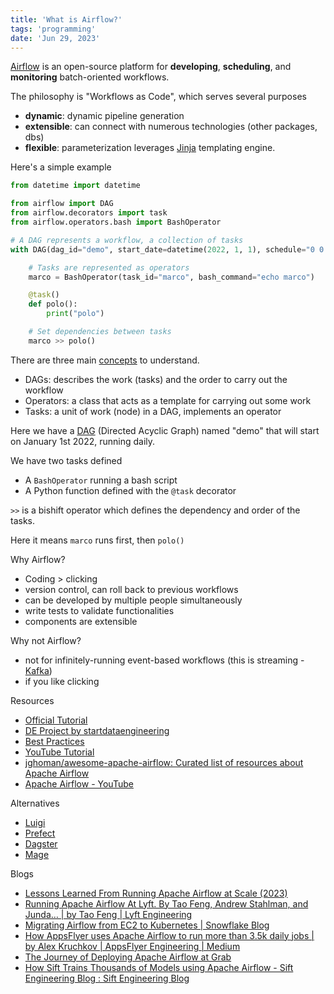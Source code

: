 ```yaml
---
title: 'What is Airflow?'
tags: 'programming'
date: 'Jun 29, 2023'
---
```


[Airflow](https://github.com/apache/airflow) is an open-source platform for **developing**, **scheduling**, and **monitoring** batch-oriented workflows.

The philosophy is "Workflows as Code", which serves several purposes

- **dynamic**: dynamic pipeline generation
- **extensible**: can connect with numerous technologies (other packages, dbs)
- **flexible**: parameterization leverages [Jinja](https://jinja.palletsprojects.com/en/3.1.x/) templating engine.

Here's a simple example

```py
from datetime import datetime

from airflow import DAG
from airflow.decorators import task
from airflow.operators.bash import BashOperator

# A DAG represents a workflow, a collection of tasks
with DAG(dag_id="demo", start_date=datetime(2022, 1, 1), schedule="0 0 * * *") as dag:

    # Tasks are represented as operators
    marco = BashOperator(task_id="marco", bash_command="echo marco")

    @task()
    def polo():
        print("polo")

    # Set dependencies between tasks
    marco >> polo()

```

There are three main [concepts](https://airflow.apache.org/docs/apache-airflow/1.10.12/concepts.html#dags) to understand.

- DAGs: describes the work (tasks) and the order to carry out the workflow
- Operators: a class that acts as a template for carrying out some work
- Tasks: a unit of work (node) in a DAG, implements an operator

Here we have a [DAG](https://airflow.apache.org/docs/apache-airflow/1.10.12/concepts.html#dags) (Directed Acyclic Graph) named "demo" that will start on January 1st 2022, running daily.

We have two tasks defined

- A `BashOperator` running a bash script
- A Python function defined with the `@task` decorator

`>>` is a bishift operator which defines the dependency and order of the tasks.

Here it means `marco` runs first, then `polo()`

Why Airflow?

- Coding > clicking
- version control, can roll back to previous workflows
- can be developed by multiple people simultaneously
- write tests to validate functionalities
- components are extensible

Why not Airflow?

- not for infinitely-running event-based workflows (this is streaming - [Kafka](https://kafka.apache.org/))
- if you like clicking

Resources

- [Official Tutorial](https://airflow.apache.org/docs/apache-airflow/stable/tutorial/index.html)
- [DE Project by startdataengineering](https://www.startdataengineering.com/post/data-engineering-project-for-beginners-batch-edition/)
- [Best Practices](https://airflow.apache.org/docs/apache-airflow/stable/best-practices.html)
- [YouTube Tutorial](https://youtu.be/2v9AKewyUEo)
- [jghoman/awesome-apache-airflow: Curated list of resources about Apache Airflow](https://github.com/jghoman/awesome-apache-airflow)
- [Apache Airflow - YouTube](https://www.youtube.com/@ApacheAirflow/videos)

Alternatives

- [Luigi](https://github.com/spotify/luigi)
- [Prefect](https://www.prefect.io/)
- [Dagster](https://dagster.io/)
- [Mage](https://www.mage.ai/)

Blogs

- [Lessons Learned From Running Apache Airflow at Scale (2023)](https://shopify.engineering/lessons-learned-apache-airflow-scale)
- [Running Apache Airflow At Lyft. By Tao Feng, Andrew Stahlman, and Junda… | by Tao Feng | Lyft Engineering](https://eng.lyft.com/running-apache-airflow-at-lyft-6e53bb8fccff)
- [Migrating Airflow from EC2 to Kubernetes | Snowflake Blog](https://www.snowflake.com/blog/migrating-airflow-from-amazon-ec2-to-kubernetes/)
- [How AppsFlyer uses Apache Airflow to run more than 3.5k daily jobs | by Alex Kruchkov | AppsFlyer Engineering | Medium](https://medium.com/appsflyerengineering/how-appsflyer-uses-apache-airflow-to-run-over-3-5k-daily-jobs-and-more-683106cb24fc)
- [The Journey of Deploying Apache Airflow at Grab](https://engineering.grab.com/the-journey-of-deploying-apache-airflow-at-Grab)
- [How Sift Trains Thousands of Models using Apache Airflow - Sift Engineering Blog : Sift Engineering Blog](https://engineering.sift.com/sift-trains-thousands-models-using-apache-airflow/)
